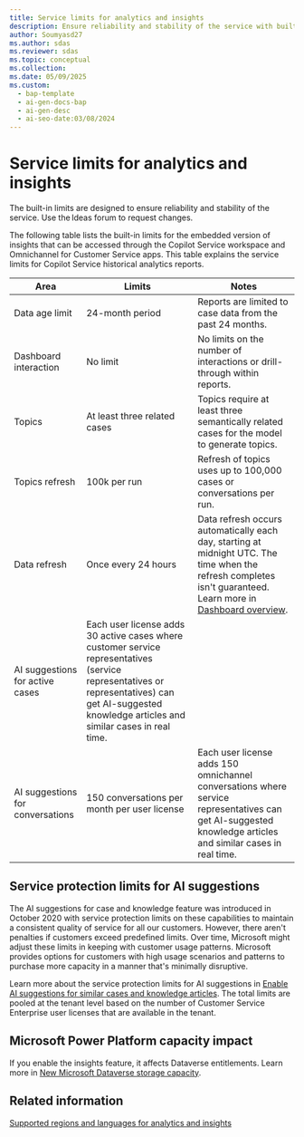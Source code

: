 ```yaml
---
title: Service limits for analytics and insights
description: Ensure reliability and stability of the service with built-in limits for analytics and insights. 
author: Soumyasd27
ms.author: sdas
ms.reviewer: sdas
ms.topic: conceptual
ms.collection:
ms.date: 05/09/2025
ms.custom:
  - bap-template
  - ai-gen-docs-bap
  - ai-gen-desc
  - ai-seo-date:03/08/2024
---
```


# Service limits for analytics and insights

The built-in limits are designed to ensure reliability and stability of the service. Use the Ideas forum to request changes.

The following table lists the built-in limits for the embedded version of insights that can be accessed through the Copilot Service workspace and Omnichannel for Customer Service apps. This table explains the service limits for Copilot Service historical analytics reports.

| Area | Limits | Notes |
| ------------ | ------------- | ----------------- |
| Data age limit | 24-month period | Reports are limited to case data from the past 24 months. |
| Dashboard interaction | No limit | No limits on the number of interactions or drill-through within reports. |
| Topics | At least three related cases | Topics require at least three semantically related cases for the model to generate topics. |
| Topics refresh | 100k per run | Refresh of topics uses up to 100,000 cases or conversations per run. |
| Data refresh | Once every 24 hours | Data refresh occurs automatically each day, starting at midnight UTC. The time when the refresh completes isn't guaranteed. Learn more in [Dashboard overview](../use/customer-service-analytics-insights-csh.md). |
| AI suggestions for active cases | Each user license adds 30 active cases where customer service representatives (service representatives or representatives) can get AI-suggested knowledge articles and similar cases in real time. ||
| AI suggestions for conversations | 150 conversations per month per user license | Each user license adds 150 omnichannel conversations where service representatives can get AI-suggested knowledge articles and similar cases in real time. |

## Service protection limits for AI suggestions

The AI suggestions for case and knowledge feature was introduced in October 2020 with service protection limits on these capabilities to maintain a consistent quality of service for all our customers. However, there aren't penalties if customers exceed predefined limits. Over time, Microsoft might adjust these limits in keeping with customer usage patterns. Microsoft provides options for customers with high usage scenarios and patterns to purchase more capacity in a manner that's minimally disruptive.

Learn more about the service protection limits for AI suggestions in [Enable AI suggestions for similar cases and knowledge articles](csw-enable-ai-suggested-cases-knowledge-articles.md). The total limits are pooled at the tenant level based on the number of Customer Service Enterprise user licenses that are available in the tenant.

## Microsoft Power Platform capacity impact

If you enable the insights feature, it affects Dataverse entitlements. Learn more in [New Microsoft Dataverse storage capacity](/power-platform/admin/capacity-storage).

## Related information

[Supported regions and languages for analytics and insights](cs-region-availability-service-limits.md#supported-regions-and-languages-for-analytics-and-insights)
